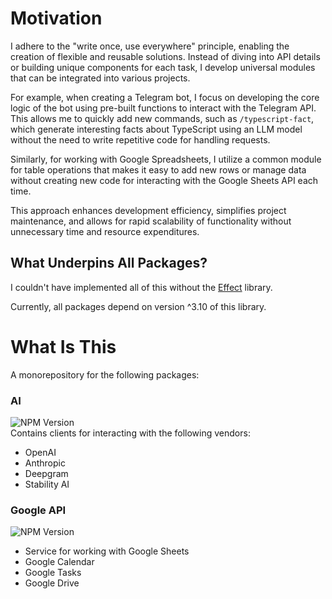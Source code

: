 # Motivation

I adhere to the "write once, use everywhere" principle, enabling the creation of flexible and reusable solutions. Instead of diving into API details or building unique components for each task, I develop universal modules that can be integrated into various projects.

For example, when creating a Telegram bot, I focus on developing the core logic of the bot using pre-built functions to interact with the Telegram API. This allows me to quickly add new commands, such as `/typescript-fact`, which generate interesting facts about TypeScript using an LLM model without the need to write repetitive code for handling requests.

Similarly, for working with Google Spreadsheets, I utilize a common module for table operations that makes it easy to add new rows or manage data without creating new code for interacting with the Google Sheets API each time.

This approach enhances development efficiency, simplifies project maintenance, and allows for rapid scalability of functionality without unnecessary time and resource expenditures.

## What Underpins All Packages?

I couldn't have implemented all of this without the [Effect](https://effect.website/) library.

Currently, all packages depend on version ^3.10 of this library.

# What Is This

A monorepository for the following packages:

### AI
![NPM Version](https://img.shields.io/npm/v/@effect-ak/ai)<br>
Contains clients for interacting with the following vendors:
- OpenAI
- Anthropic
- Deepgram
- Stability AI

### Google API
![NPM Version](https://img.shields.io/npm/v/@effect-ak/google-api)<br>
- Service for working with Google Sheets
- Google Calendar
- Google Tasks
- Google Drive
